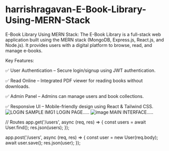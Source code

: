 # harrishragavan-E-Book-Library-Using-MERN-Stack
E-Book Library Using MERN Stack: 
The E-Book Library is a full-stack web application built using the MERN stack (MongoDB, Express.js, React.js, and Node.js). It provides users with a digital platform to browse, read, and manage e-books.




Key Features:

✅ User Authentication – Secure login/signup using JWT authentication.

✅ Read Online – Integrated PDF viewer for reading books without downloads.

✅ Admin Panel – Admins can manage users and book collections.

✅ Responsive UI – Mobile-friendly design using React & Tailwind CSS.
![LOGIN SAMPLE IMG1](https://github.com/user-attachments/assets/cbf63a63-c827-4262-91b0-4ec82d92b932)
LOGIN PAGE.....
![image](https://github.com/user-attachments/assets/3dfb587d-f02a-4022-8880-fe743264145b)
MAIN INTERFACE.....






// Routes
app.get('/users', async (req, res) => {
  const users = await User.find();
  res.json(users);
});

app.post('/users', async (req, res) => {
  const user = new User(req.body);
  await user.save();
  res.json(user);
});
